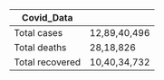 
| Covid_Data     |              |
| -------------  | -------------|
|Total cases     |12,89,40,496  |
|Total deaths	 |28,18,826     |
|Total recovered |10,40,34,732  |
